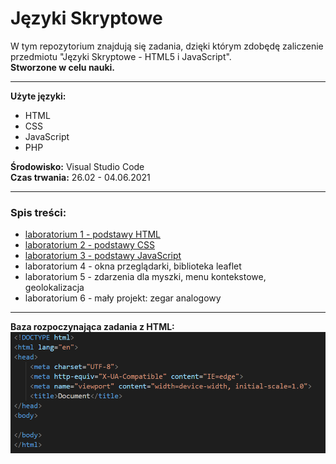 # Języki Skryptowe
W tym repozytorium znajdują się zadania, dzięki którym zdobędę zaliczenie przedmiotu "Języki Skryptowe - HTML5 i JavaScript".  
__Stworzone w celu nauki.__
***
__Użyte języki:__
* HTML
* CSS
* JavaScript
* PHP  
   
__Środowisko:__ Visual Studio Code  
__Czas trwania:__ 26.02 - 04.06.2021  
  
***
### Spis treści:
* [laboratorium 1 - podstawy HTML](https://github.com/jkrotoszynska/jezykiSkryptowe/tree/master/lab01)
* [laboratorium 2 - podstawy CSS](https://github.com/jkrotoszynska/jezykiSkryptowe/tree/master/lab02)
* [laboratorium 3 - podstawy JavaScript](https://github.com/jkrotoszynska/jezykiSkryptowe/tree/master/lab03)
* laboratorium 4 - okna przeglądarki, biblioteka leaflet
* laboratorium 5 - zdarzenia dla myszki, menu kontekstowe, geolokalizacja
* laboratorium 6 - mały projekt: zegar analogowy
***
  



__Baza rozpoczynająca zadania z HTML:__
![alt text](https://github.com/jkrotoszynska/jezykiSkryptowe/blob/master/przyk.PNG "Przyklad")
